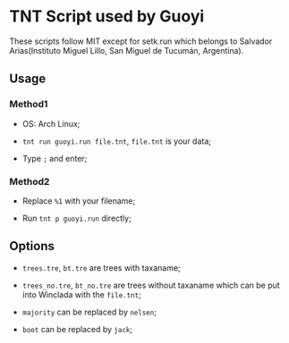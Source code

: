 # TNT Script used by Guoyi

These scripts follow MIT except for setk.run which belongs to Salvador Arias(Instituto Miguel Lillo, San Miguel de Tucumán, Argentina).

## Usage

### Method1

- OS: Arch Linux;

- `tnt run guoyi.run file.tnt`, `file.tnt` is your data;

- Type `;` and enter;

### Method2

- Replace `%1` with your filename;

- Run `tnt p guoyi.run` directly;

## Options

- `trees.tre`, `bt.tre` are trees with taxaname;

- `trees_no.tre`, `bt_no.tre` are trees without taxaname which can be put into Winclada with the `file.tnt`;

- `majority` can be replaced by `nelsen`;

- `boot` can be replaced by `jack`;

